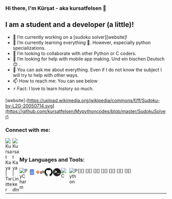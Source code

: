 ### Hi there, I'm Kürşat - aka kursatfelsen 👋


## I am a student and a developer (a little)!

- 🔭 I’m currently working on a [sudoku solver][website]!
- 🌱 I’m currently learning everything 🤣. However, especially python specializations.
- 👯 I’m looking to collaborate with other Python or C coders.
- 🤔 I’m looking for help with mobile app making. Und ein bischen Deutsch :blush: .
- 💬 You can ask me about everything. Even if I do not know the subject I will try to help with other ways.
- 📫 How to reach me: You can see below
- ⚡ Fact: I love to learn history so much.

[website]:(https://upload.wikimedia.org/wikipedia/commons/f/ff/Sudoku-by-L2G-20050714.svg](https://github.com/kursatfelsen/Mypythoncodes/blob/master/SudokuSolver)

### Connect with me:

[<img align="left" alt="Kursat Kaya | Twitter" width="22px" src="https://cdn.jsdelivr.net/npm/simple-icons@v3/icons/twitter.svg" />][twitter]
[<img align="left" alt="Kursat Kaya | LinkedIn" width="22px" src="https://cdn.jsdelivr.net/npm/simple-icons@v3/icons/linkedin.svg" />][linkedin]

<br />
<br />

### My Languages and Tools:

[<img align="left" alt="PyCharm" width="26px" src="http://www.mubuto.com/img/pycharm.png" />][]
[<img align="left" alt="SQL" width="26px" src="https://raw.githubusercontent.com/github/explore/80688e429a7d4ef2fca1e82350fe8e3517d3494d/topics/sql/sql.png" />][]
[<img align="left" alt="Git" width="26px" src="https://raw.githubusercontent.com/github/explore/80688e429a7d4ef2fca1e82350fe8e3517d3494d/topics/git/git.png" />][]
[<img align="left" alt="GitHub" width="26px" src="https://raw.githubusercontent.com/github/explore/78df643247d429f6cc873026c0622819ad797942/topics/github/github.png" />][]
[<img align="left" alt="Terminal" width="26px" src="https://raw.githubusercontent.com/github/explore/80688e429a7d4ef2fca1e82350fe8e3517d3494d/topics/terminal/terminal.png" />][]
[<img align="left" alt="C" width="26px" src="https://www.techbaz.org/Course/img/c-logo.png" />][]
[<img align="left" alt="Python" width="26px" src="https://i1.wp.com/stickker.net/wp-content/uploads/2015/09/python.png?fit=600%2C600&ssl=1" />][]

<br />
<br />

---



[twitter]: https://twitter.com/kursat_felsen
[linkedin]: https://www.linkedin.com/in/k%C3%BCr%C5%9Fat-kaya-a5b5a4188/
[COW]: https://cow.ceng.metu.edu.tr/u/e2448587

